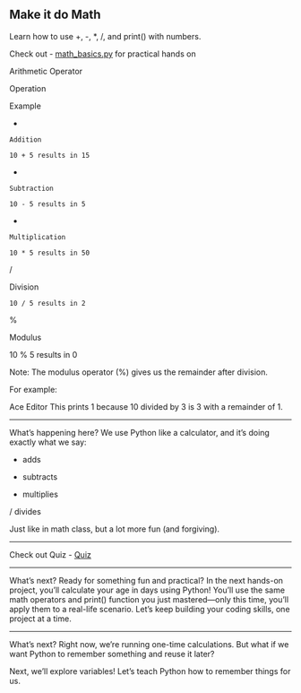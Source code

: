 ## Make it do Math

Learn how to use +, -, *, /, and print() with numbers.

Check out - [math_basics.py](./math_basics.py) for practical hands on


Arithmetic Operator

Operation

Example

+

	Addition

	10 + 5 results in 15

-

	Subtraction

	10 - 5 results in 5

*

	Multiplication

	10 * 5 results in 50

/

Division

	10 / 5 results in 2

%

Modulus

10 % 5 results in 0

Note: The modulus operator (%) gives us the remainder after division.

For example:

Ace Editor
This prints 1 because 10 divided by 3 is 3 with a remainder of 1.

---

What’s happening here?
We use Python like a calculator, and it’s doing exactly what we say:

+ adds

- subtracts

* multiplies

/ divides

Just like in math class, but a lot more fun (and forgiving).

---
Check out Quiz - [Quiz](./quiz_math.py)

---

What’s next?
Ready for something fun and practical? In the next hands-on project, you’ll calculate your age in days using Python! You’ll use the same math operators and print() function you just mastered—only this time, you’ll apply them to a real-life scenario. Let’s keep building your coding skills, one project at a time.

---

What’s next?
Right now, we’re running one-time calculations. But what if we want Python to remember something and reuse it later?

Next, we’ll explore variables! Let’s teach Python how to remember things for us.